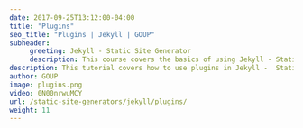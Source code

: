 ```yaml
---
date: 2017-09-25T13:12:00-04:00
title: "Plugins"
seo_title: "Plugins | Jekyll | GOUP"
subheader:
     greeting: Jekyll - Static Site Generator
     description: This course covers the basics of using Jekyll - Static Site Generator. Work your way through the videos/articles and I'll teach you everything you need to know to create a professional and scalable website or blog!
description: This tutorial covers how to use plugins in Jekyll -  Static Site Generator.
author: GOUP
image: plugins.png
video: 0N00nrwuMCY
url: /static-site-generators/jekyll/plugins/
weight: 11
---
```

